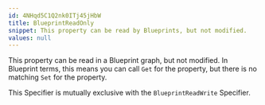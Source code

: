 ```yaml
---
id: 4NHqd5C1Q2nk0ITj45jHbW
title: BlueprintReadOnly
snippet: This property can be read by Blueprints, but not modified.
values: null
---
```

This property can be read in a Blueprint graph, but not modified. In Blueprint terms, this means you can call `Get` for the property, but there is no matching `Set` for the property.

This Specifier is mutually exclusive with the `BlueprintReadWrite` Specifier.
